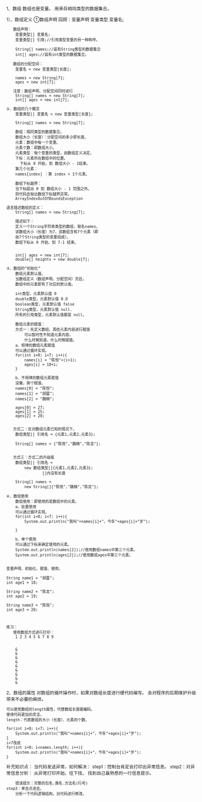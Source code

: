 <small>
1、数组
	数组也是变量。
	用来存相同类型的数据集合。
	
   1）、数组定义
	①数组声明
	   回顾：变量声明
		变量类型 变量名;
	
	   数组声明：
		变量类型[] 变量名;
		变量类型[] 引用;//引用类型变量的另一种称呼。

		String[] names;//装有String类型的数据集合
		int[] ages;//装有int类型的数据集合。

	   数组的分配空间：
		变量名 = new 变量类型[长度];

		names = new String[7];
		ages = new int[7];

	   注意：数组声明、分配空间同时进行
		String[] names = new String[7];
		int[] ages = new int[7];

	②、数组的几个概念
	    变量类型[] 变量名 = new 变量类型[长度];

	    String[] names = new String[7];

	    数组：相同类型的数据集合。
	    数组大小（长度）：分配空间的多少即长度。
	    元素：数组中每一个变量。
	    元素个数：即数组大小。
	    元素类型：每个变量的类型，由数组定义决定。
	    下标：元素所在数组中的位置。
		  下标从 0 开始，到 数组大小 - 1结束。
	    第几个元素：
		names[index] ：第 index + 1个元素。

	    数组下标越界：
		当下标超出 0 到 数组大小 - 1 范围之外。
		则代码会抛出数组下标越界异常。
		ArrayIndexOutOfBoundsException

	语言描述数组的定义：
	    String[] names = new String[7];

	    描述如下：
		定义一个String字符串类型的数组，取名names。
	    该数组大小（长度）为7，该数组含有7个元素（即
	    由7个String类型的变量组成）。
	    数组下标从 0 开始，到 7-1 结束。
	

	    int[] ages = new int[7];
	    double[] heights = new double[7];
	    
	③、数组的“初始化”
	    数组元素默认值。
	   	当数组定义（数组声明、分配空间）完后，
		数组中的元素即有了对应的默认值。

		int类型，元素默认值 0
		double类型，元素默认值 0.0
		boolean类型，元素默认值 false
		String类型，元素默认值 null.
		所有的引用类型，元素默认值都是 null。

	    数组元素的赋值：
	    方式一：先定义数组，再给元素内容进行赋值
			可以暂时性不知道元素内容，
			什么时候知道，什么时候赋值。
	    a、规律的数组元素赋值
		可以通过循环实现。
		for(int i=0; i<7; i++){
		    names[i] = "陈悦"+(i+1);
		    ages[i] = 18+i;
		}
		
	    b、不规律的数组元素赋值
		没辙，挨个赋值。
		names[0] = "陈悦";
		names[1] = "胡震";
		names[2] = "魏楠";
		
		ages[0] = 27;
		ages[1] = 25;
		ages[2] = 20;

	   
	   方式二：在对数组元素已知的情况下。
		数组类型[] 引用名 = {元素1,元素2,元素3};

		String[] names = {"陈悦","魏楠","陈龙"};

	    
	   方式三：方式二的升级版
		数组类型[] 引用名 = 
			new 数组类型[]{元素1,元素2,元素3};
				    []内没有长度

		String[] names = 
			new String[]{"陈悦","魏楠","陈龙"};

	④、数组使用
	    数组使用：即使用的是数组中的元素。
	    a、批量使用
		可以通过循环实现。
		for(int i=0; i<7; i++){
		    System.out.println("我叫"+names[i]+"，今年"+ages[i]+"岁");
			
		}

	    b、单个使用
		可以通过下标来确定使用的元素。
		System.out.println(names[2]);//使用数组names中第三个元素。
		System.out.println(ages[2]);//使用数组ages中第三个元素。

	
	变量声明、初始化、赋值、使用。

	String name1 = "胡震";
	int age1 = 18;

	String name2 = "陈龙";
	int age2 = 19;

	String name3 = "陈悦";
	int age3 = 20;



	练习：
	   使用数组方式进行打印：
		1 2 3 4 5 6 7 8 9
	

		&
		&
		&
		&
		&
		&
		&
		&
		&

2、数组的属性
	对数组的循环操作时，如果对数组长度进行硬代码编写。
	会对程序的后期维护升级带来不必要的麻烦。

	可以使用数组的length属性，代替数组长度硬编码。
	使得代码更加的灵活。
	length：代表数组的大小（长度）、元素的个数。	

	for(int i=0; i<7; i++){
		System.out.println("我叫"+names[i]+"，今年"+ages[i]+"岁");
	}
	i<7改成
	for(int i=0; i<names.length; i++){
		System.out.println("我叫"+names[i]+"，今年"+ages[i]+"岁");
	}



补充知识点：
	当代码发送异常，如何解决：
	step1：控制台肯定会打印出异常信息。
	step2：对异常信息分析：
		从异常打印开始，往下找，
		找到自己最熟悉的一行信息提示。
		
		错误提示：完整的包名.类名.方法名(行号)
	step3：单击点进去。
		分析一下代码逻辑结构，对代码进行修改。






